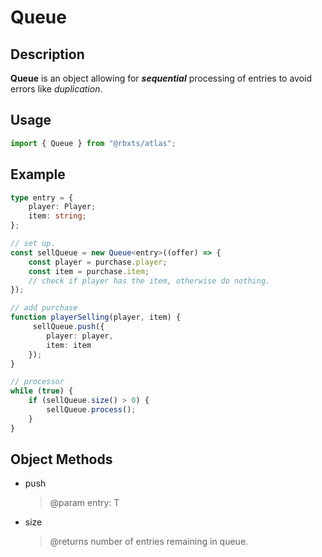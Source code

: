 # Queue

## Description
__Queue__ is an object allowing for __*sequential*__ processing of entries to avoid errors like *duplication*.

## Usage
```typescript
import { Queue } from "@rbxts/atlas";
```

## Example
```typescript
type entry = {
	player: Player;
	item: string;
};

// set up.
const sellQueue = new Queue<entry>((offer) => {
    const player = purchase.player;
    const item = purchase.item;
    // check if player has the item, otherwise do nothing.
});

// add purchase
function playerSelling(player, item) {
     sellQueue.push({
        player: player,
        item: item
    });
}

// processor
while (true) {
    if (sellQueue.size() > 0) {
        sellQueue.process();
    }
}
```

## Object Methods
- push

    > @param entry: T
- size

    > @returns number of entries remaining in queue.